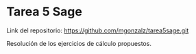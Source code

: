 # Tarea 5 Sage

Link del repositorio: https://github.com/mgonzalz/tarea5sage.git

Resolución de los ejercicios de cálculo propuestos.
